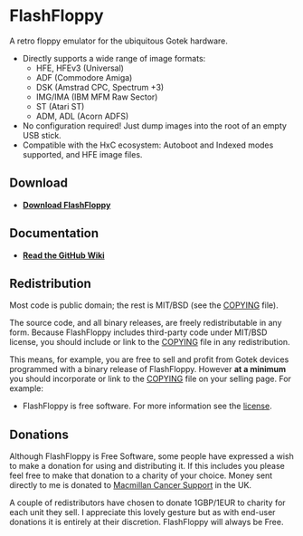 # FlashFloppy

A retro floppy emulator for the ubiquitous Gotek hardware.
- Directly supports a wide range of image formats:
  - HFE, HFEv3 (Universal)
  - ADF (Commodore Amiga)
  - DSK (Amstrad CPC, Spectrum +3)
  - IMG/IMA (IBM MFM Raw Sector)
  - ST (Atari ST)
  - ADM, ADL (Acorn ADFS)
- No configuration required! Just dump images into the root
  of an empty USB stick.
- Compatible with the HxC ecosystem: Autoboot and Indexed
  modes supported, and HFE image files.

## Download
- [**Download FlashFloppy**](https://github.com/keirf/FlashFloppy/wiki/Downloads)

## Documentation
- [**Read the GitHub Wiki**](https://github.com/keirf/FlashFloppy/wiki)

## Redistribution

Most code is public domain; the rest is MIT/BSD (see the
[COPYING](COPYING) file).

The source code, and all binary releases, are freely redistributable
in any form. Because FlashFloppy includes third-party code under
MIT/BSD license, you should include or link to the [COPYING](COPYING)
file in any redistribution.

This means, for example, you are free to sell and profit from Gotek
devices programmed with a binary release of FlashFloppy. However **at
a minimum** you should incorporate or link to the [COPYING](COPYING)
file on your selling page. For example:
- FlashFloppy is free software. For more information see the
  [license](COPYING).

## Donations

Although FlashFloppy is Free Software, some people have expressed a
wish to make a donation for using and distributing it. If this
includes you please feel free to make that donation to a charity of your
choice. Money sent directly to me is donated to
[Macmillan Cancer Support](https://www.macmillan.org.uk/donate)
in the UK.

A couple of redistributors have chosen to donate 1GBP/1EUR to charity
for each unit they sell. I appreciate this lovely gesture but as with
end-user donations it is entirely at their discretion. FlashFloppy
will always be Free.
